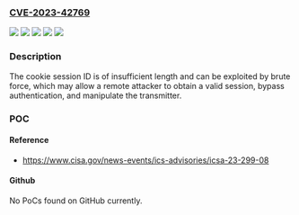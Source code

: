 ### [CVE-2023-42769](https://cve.mitre.org/cgi-bin/cvename.cgi?name=CVE-2023-42769)
![](https://img.shields.io/static/v1?label=Product&message=Analog%20FM%20transmitter&color=blue)
![](https://img.shields.io/static/v1?label=Product&message=Radio%20Link&color=blue)
![](https://img.shields.io/static/v1?label=Version&message=%3D%202.06%20(RTX19)%20&color=brighgreen)
![](https://img.shields.io/static/v1?label=Version&message=%3D%202.12%20(EXC5000GX)%20&color=brighgreen)
![](https://img.shields.io/static/v1?label=Vulnerability&message=CWE-284%20Improper%20Access%20Control&color=brighgreen)

### Description

The cookie session ID is of insufficient length and can be exploited by brute force, which may allow a remote attacker to obtain a valid session, bypass authentication, and manipulate the transmitter.

### POC

#### Reference
- https://www.cisa.gov/news-events/ics-advisories/icsa-23-299-08

#### Github
No PoCs found on GitHub currently.

